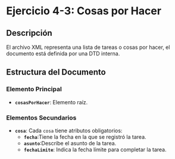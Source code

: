 # Ejercicio 4-3: Cosas por Hacer

## Descripción
El archivo XML representa una lista de tareas o cosas por hacer, el documento está definida por una DTD interna.

## Estructura del Documento
### Elemento Principal
- **`cosasPorHacer`**: Elemento raíz.

### Elementos Secundarios
- **`cosa`**: Cada `cosa` tiene atributos obligatorios:
  - **`fecha`**:Tiene la fecha en la que se registró la tarea.
  - **`asunto`**:Describe el asunto de la tarea.
  - **`fechaLimite`**: Indica la fecha límite para completar la tarea.